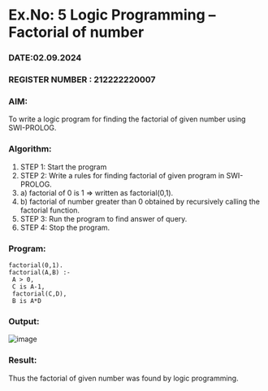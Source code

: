 # Ex.No: 5   Logic Programming – Factorial of number   
### DATE:02.09.2024                                                                       
### REGISTER NUMBER : 212222220007
### AIM: 
To  write  a logic program for finding the factorial of given number using SWI-PROLOG. 
### Algorithm:
1. STEP 1: Start the program
2. STEP 2:  Write a rules for finding factorial of given program in SWI-PROLOG.
3.   a)	factorial of 0 is 1 => written as factorial(0,1).
4.   b)	factorial of number greater than 0 obtained by recursively calling the factorial    function.
5. STEP 3: Run the program  to find answer of  query.
6. STEP 4: Stop the program.

### Program:
```
factorial(0,1).
factorial(A,B) :-
 A > 0,
 C is A-1,
 factorial(C,D),
 B is A*D
```

### Output:
![image](https://github.com/Pavishmi/AI_Lab_2023-24/assets/136091280/80775f63-aea5-4fcb-9806-7a4d07e6b415)

### Result:
Thus the factorial of given number was found by logic programming. 
